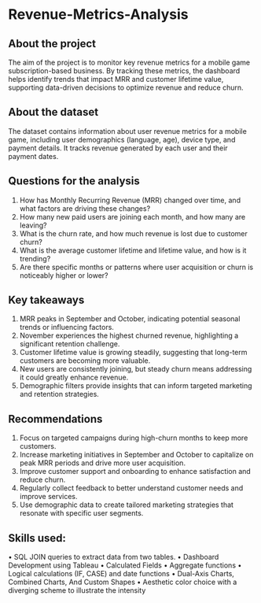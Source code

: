 # Revenue-Metrics-Analysis

## About the project
The aim of the project is to monitor key revenue metrics for a mobile game subscription-based business. By tracking these metrics, the dashboard helps identify trends that impact MRR and customer lifetime value, supporting data-driven decisions to optimize revenue and reduce churn.

## About the dataset
The dataset contains information about user revenue metrics for a mobile game, including user demographics (language, age), device type, and payment details. It tracks revenue generated by each user and their payment dates.

## Questions for the analysis
1. How has Monthly Recurring Revenue (MRR) changed over time, and what factors are driving these changes?
2. How many new paid users are joining each month, and how many are leaving?
3. What is the churn rate, and how much revenue is lost due to customer churn?
4. What is the average customer lifetime and lifetime value, and how is it trending?
5. Are there specific months or patterns where user acquisition or churn is noticeably higher or lower?

## Key takeaways
1. MRR peaks in September and October, indicating potential seasonal trends or influencing factors.
2. November experiences the highest churned revenue, highlighting a significant retention challenge.
3. Customer lifetime value is growing steadily, suggesting that long-term customers are becoming more valuable.
4. New users are consistently joining, but steady churn means addressing it could greatly enhance revenue.
5. Demographic filters provide insights that can inform targeted marketing and retention strategies.

## Recommendations
1. Focus on targeted campaigns during high-churn months to keep more customers.
2. Increase marketing initiatives in September and October to capitalize on peak MRR periods and drive more user acquisition.
3. Improve customer support and onboarding to enhance satisfaction and reduce churn.
4.  Regularly collect feedback to better understand customer needs and improve services.
5.  Use demographic data to create tailored marketing strategies that resonate with specific user segments.

## Skills used: 
•	SQL JOIN queries to extract data from two tables.
•	Dashboard Development using Tableau
•	Calculated Fields 
•	Aggregate functions
•	Logical calculations (IF, CASE) and date functions
•	Dual-Axis Charts, Combined Charts, And Custom Shapes
•	Aesthetic color choice with a diverging scheme to illustrate the intensity
